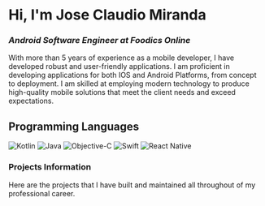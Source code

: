 # Hi, I'm Jose Claudio Miranda

<h3><p><em>Android Software Engineer at Foodics Online</em></p></h3>

With more than 5 years of experience as a mobile developer, I have developed robust and user-friendly applications. I am proficient in developing applications for both IOS and Android Platforms, from concept to deployment. I am skilled at employing modern technology to produce high-quality mobile solutions that meet the client needs and exceed expectations.

## Programming Languages

![Kotlin](https://img.shields.io/badge/-Kotlin-000?&logo=Kotlin)
![Java](https://img.shields.io/badge/-Java-000?&logo=Android)
![Objective-C](https://img.shields.io/badge/-ObjectiveC-000?&logo=iOS)
![Swift](https://img.shields.io/badge/-Swift-000?&logo=Swift)
![React Native](https://img.shields.io/badge/-ReactNative-000?&logo=React)

### Projects Information

Here are the projects that I have built and maintained all throughout of my professional career.

